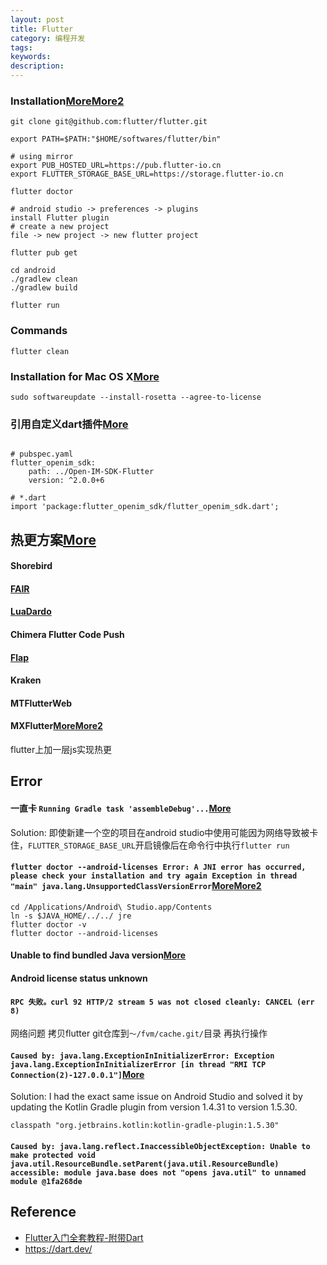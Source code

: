 ```yaml
---
layout: post
title: Flutter
category: 编程开发
tags: 
keywords: 
description: 
---
```



### Installation[More](https://jingyan.baidu.com/article/e75aca855a0403552edac6e2.html)[More2](https://docs.flutter.dev/get-started/install/help#android-setup)


```
git clone git@github.com:flutter/flutter.git

export PATH=$PATH:"$HOME/softwares/flutter/bin"

# using mirror
export PUB_HOSTED_URL=https://pub.flutter-io.cn
export FLUTTER_STORAGE_BASE_URL=https://storage.flutter-io.cn

flutter doctor

# android studio -> preferences -> plugins
install Flutter plugin
# create a new project
file -> new project -> new flutter project

flutter pub get

cd android
./gradlew clean
./gradlew build

flutter run
```

### Commands

```
flutter clean
```

### Installation for Mac OS X[More](https://docs.flutter.dev/get-started/install/macos/mobile-android#configure-android-development)

```
sudo softwareupdate --install-rosetta --agree-to-license
```

### 引用自定义dart插件[More](https://blog.csdn.net/qq_38507328/article/details/106404135)

```

# pubspec.yaml
flutter_openim_sdk:
	path: ../Open-IM-SDK-Flutter
	version: ^2.0.0+6

# *.dart
import 'package:flutter_openim_sdk/flutter_openim_sdk.dart';

```

## 热更方案[More](https://github.com/shaoting0730/Flutter_learn_demo/blob/master/%E5%85%B3%E4%BA%8E%E7%83%AD%E6%9B%B4%E6%96%B0.md)

#### Shorebird

#### [FAIR](https://fair.58.com/)

#### [LuaDardo](https://github.com/arcticfox1919/LuaDardo)

#### Chimera Flutter Code Push
#### [Flap](https://mp.weixin.qq.com/s/wjEvtvexYytzSy5RwqGQyw)
#### Kraken
#### MTFlutterWeb
#### MXFlutter[More](https://github.com/tencent/mxflutter)[More2](https://juejin.cn/post/6844903874180939789)

flutter上加一层js实现热更

## Error

#### 一直卡 `Running Gradle task 'assembleDebug'...`[More](https://blog.csdn.net/qq_43596067/article/details/107710915?spm=1001.2101.3001.6661.1&utm_medium=distribute.pc_relevant_t0.none-task-blog-2%7Edefault%7ECTRLIST%7Edefault-1.pc_relevant_default&depth_1-utm_source=distribute.pc_relevant_t0.none-task-blog-2%7Edefault%7ECTRLIST%7Edefault-1.pc_relevant_default&utm_relevant_index=1)


Solution:
即使新建一个空的项目在android studio中使用可能因为网络导致被卡住，`FLUTTER_STORAGE_BASE_URL`开启镜像后在命令行中执行`flutter run`

#### `flutter doctor --android-licenses Error: A JNI error has occurred, please check your installation and try again Exception in thread "main" java.lang.UnsupportedClassVersionError`[More](https://stackoverflow.com/questions/75328050/flutter-doctor-android-licenses-not-working-due-to-java-lang-unsupportedclassv)[More2](https://stackoverflow.com/questions/51281702/unable-to-find-bundled-java-version-on-flutter/68575967#68575967)

```
cd /Applications/Android\ Studio.app/Contents
ln -s $JAVA_HOME/../../ jre
flutter doctor -v
flutter doctor --android-licenses
```

#### Unable to find bundled Java version[More](https://stackoverflow.com/questions/51281702/unable-to-find-bundled-java-version-on-flutter/68575967#68575967)

#### Android license status unknown[]()

#### `RPC 失败。curl 92 HTTP/2 stream 5 was not closed cleanly: CANCEL (err 8)`

网络问题 拷贝flutter git仓库到`～/fvm/cache.git/`目录 再执行操作

#### `Caused by: java.lang.ExceptionInInitializerError: Exception java.lang.ExceptionInInitializerError [in thread "RMI TCP Connection(2)-127.0.0.1"]`[More](https://stackoverflow.com/questions/66945802/installing-kotlin-jupyter-e-java-lang-noclassdeffounderror-could-not-initiali)

Solution:
I had the exact same issue on Android Studio and solved it by updating the Kotlin Gradle plugin from version 1.4.31 to version 1.5.30.

```
classpath "org.jetbrains.kotlin:kotlin-gradle-plugin:1.5.30"
```

#### `Caused by: java.lang.reflect.InaccessibleObjectException: Unable to make protected void java.util.ResourceBundle.setParent(java.util.ResourceBundle) accessible: module java.base does not "opens java.util" to unnamed module @1fa268de`


## Reference

* [Flutter入门全套教程-附带Dart](https://www.youtube.com/playlist?list=PLjrCqwdSwe7InX9AHY_vEVFM6jyiJv5dK)
* <https://dart.dev/>
